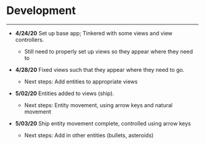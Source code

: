 # Development

---
 - **4/24/20** Set up base app; Tinkered with some views and view controllers.
    - Still need to properly set up views so they appear where they need to
    
 - **4/28/20** Fixed views such that they appear where they need to go.
    - Next steps: Add entities to appropriate views
   
 - **5/02/20** Entities added to views (ship).
    - Next steps: Entity movement, using arrow keys and natural movement
   
 - **5/03/20** Ship entity movement complete, controlled using arrow keys
    - Next steps: Add in other entities (bullets, asteroids)
    